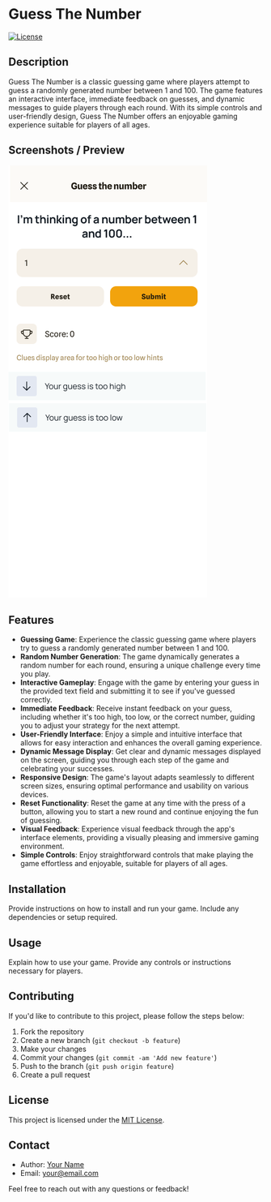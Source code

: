 # Guess The Number

[![License](https://img.shields.io/badge/license-MIT-blue.svg)](https://opensource.org/licenses/MIT)

## Description

Guess The Number is a classic guessing game where players attempt to guess a randomly generated number between 1 and 100. The game features an interactive interface, immediate feedback on guesses, and dynamic messages to guide players through each round. With its simple controls and user-friendly design, Guess The Number offers an enjoyable gaming experience suitable for players of all ages.

## Screenshots / Preview

![Game Screenshot](screenshot.png)

## Features

- **Guessing Game**: Experience the classic guessing game where players try to guess a randomly generated number between 1 and 100.
- **Random Number Generation**: The game dynamically generates a random number for each round, ensuring a unique challenge every time you play.
- **Interactive Gameplay**: Engage with the game by entering your guess in the provided text field and submitting it to see if you've guessed correctly.
- **Immediate Feedback**: Receive instant feedback on your guess, including whether it's too high, too low, or the correct number, guiding you to adjust your strategy for the next attempt.
- **User-Friendly Interface**: Enjoy a simple and intuitive interface that allows for easy interaction and enhances the overall gaming experience.
- **Dynamic Message Display**: Get clear and dynamic messages displayed on the screen, guiding you through each step of the game and celebrating your successes.
- **Responsive Design**: The game's layout adapts seamlessly to different screen sizes, ensuring optimal performance and usability on various devices.
- **Reset Functionality**: Reset the game at any time with the press of a button, allowing you to start a new round and continue enjoying the fun of guessing.
- **Visual Feedback**: Experience visual feedback through the app's interface elements, providing a visually pleasing and immersive gaming environment.
- **Simple Controls**: Enjoy straightforward controls that make playing the game effortless and enjoyable, suitable for players of all ages.

## Installation

Provide instructions on how to install and run your game. Include any dependencies or setup required.

## Usage

Explain how to use your game. Provide any controls or instructions necessary for players.

## Contributing

If you'd like to contribute to this project, please follow the steps below:

1. Fork the repository
2. Create a new branch (`git checkout -b feature`)
3. Make your changes
4. Commit your changes (`git commit -am 'Add new feature'`)
5. Push to the branch (`git push origin feature`)
6. Create a pull request

## License

This project is licensed under the [MIT License](LICENSE).

## Contact

- Author: [Your Name](https://github.com/yourusername)
- Email: your@email.com

Feel free to reach out with any questions or feedback!
